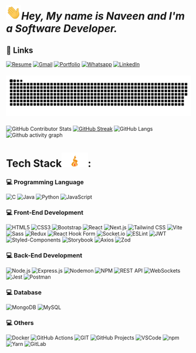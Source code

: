 
# <img src="animated/hands.gif" height="40" />***Hey, My name is Naveen and I'm a Software Developer.***

## 🔗 Links

[![Resume](https://img.shields.io/badge/Resume-%239146FF.svg?logo=read-the-docs&logoColor=white)](https://drive.google.com/file/d/1zrpR4QW2zW11yzwHgeiKXhL24UGoEc3p/view?usp=sharing) [![Gmail](https://img.shields.io/badge/Gmail-%23FF4500.svg?logo=Gmail&logoColor=white)](mailto:naveenarumugam.off@gmail.com) [![Portfolio](https://img.shields.io/badge/-Portfolio-FE7A16?logo=Google-chrome&logoColor=white)](https://naveen-dev-portfolio.vercel.app/) [![Whatsapp](https://img.shields.io/badge/-WhatsApp-green?logo=WhatsApp&logoColor=white)](https://wa.me/+919500272160) [![LinkedIn](https://img.shields.io/badge/LinkedIn-%230077B5.svg?logo=linkedin&logoColor=white)](https://www.linkedin.com/in/naveenmon/)


###

<picture>
  <source media="(prefers-color-scheme: dark)" srcset="https://raw.githubusercontent.com/Naveenmon/Naveenmon/output/github-snake-dark.svg" />
  <source media="(prefers-color-scheme: light)" srcset="https://raw.githubusercontent.com/Naveenmon/Naveenmon/output/github-snake.svg" />
  <img alt="github-snake" src="https://raw.githubusercontent.com/Naveenmon/Naveenmon/output/github-snake.svg" />
</picture> <br/>

###

![GitHub Contributor Stats](https://github-contributor-stats.vercel.app/api?username=Naveenmon&limit=5&theme=dark&combine_all_yearly_contributions=true)
[![GitHub Streak](https://github-readme-streak-stats.herokuapp.com?user=abdulvahabaa&theme=blueberry&date_format=M%20j%5B%2C%20Y%5D)](https://git.io/streak-stats)
![GitHub Langs](https://github-readme-stats.vercel.app/api/top-langs/?username=Naveenmon&layout=compact&theme=blue-green)
![Github activity graph](https://github-readme-activity-graph.vercel.app/graph?username=Naveenmon&theme=github-compact)



# Tech Stack<img src="animated/fire.gif" height="40" />:

### 💻 Programming Language

![C](https://img.shields.io/badge/C-%2300599C.svg?style=for-the-badge&logo=c&logoColor=white)
![Java](https://img.shields.io/badge/java-%23ED8B00.svg?style=for-the-badge&logo=openjdk&logoColor=white)
![Python](https://img.shields.io/badge/python-3670A0?style=for-the-badge&logo=python&logoColor=ffdd54)
![JavaScript](https://img.shields.io/badge/JavaScript-%23F7DF1E.svg?style=for-the-badge&logo=javascript&logoColor=black)


### 💻 Front-End Development

![HTML5](https://img.shields.io/badge/HTML5-%23E34F26.svg?style=for-the-badge&logo=html5&logoColor=white)
![CSS3](https://img.shields.io/badge/CSS3-%231572B6.svg?style=for-the-badge&logo=css3&logoColor=white)
![Bootstrap](https://img.shields.io/badge/Bootstrap-%237952B3.svg?style=for-the-badge&logo=bootstrap&logoColor=white)
![React](https://img.shields.io/badge/React-%2361DAFB.svg?style=for-the-badge&logo=react&logoColor=black)
![Next.js](https://img.shields.io/badge/Next.js-%23000000.svg?style=for-the-badge&logo=nextdotjs&logoColor=white)
![Tailwind CSS](https://img.shields.io/badge/Tailwind_CSS-%2306B6D4.svg?style=for-the-badge&logo=tailwindcss&logoColor=white)
![Vite](https://img.shields.io/badge/Vite-%23646CFF.svg?style=for-the-badge&logo=vite&logoColor=white)
![Sass](https://img.shields.io/badge/Sass-%23CC6699.svg?style=for-the-badge&logo=sass&logoColor=white)
![Redux](https://img.shields.io/badge/Redux-%23764ABC.svg?style=for-the-badge&logo=redux&logoColor=white)
![React Hook Form](https://img.shields.io/badge/React_Hook_Form-%23EC5990.svg?style=for-the-badge&logo=reacthookform&logoColor=white)
![Socket.io](https://img.shields.io/badge/Socket.io-%23010101.svg?style=for-the-badge&logo=socketdotio&logoColor=white)
![ESLint](https://img.shields.io/badge/ESLint-%234B32C3.svg?style=for-the-badge&logo=eslint&logoColor=white)
![JWT](https://img.shields.io/badge/JWT-%23000000.svg?style=for-the-badge&logo=jsonwebtokens&logoColor=white)
![Styled-Components](https://img.shields.io/badge/Styled_Components-%23DB7093.svg?style=for-the-badge&logo=styled-components&logoColor=white)
![Storybook](https://img.shields.io/badge/Storybook-%23FF4785.svg?style=for-the-badge&logo=storybook&logoColor=white)
![Axios](https://img.shields.io/badge/Axios-%235A29E4.svg?style=for-the-badge&logo=axios&logoColor=white)
![Zod](https://img.shields.io/badge/Zod-%237952B3.svg?style=for-the-badge&logo=Zod&logoColor=white)

### 💻 Back-End Development

![Node.js](https://img.shields.io/badge/Node.js-%23339933.svg?style=for-the-badge&logo=nodedotjs&logoColor=white)
![Express.js](https://img.shields.io/badge/Express.js-%23000000.svg?style=for-the-badge&logo=express&logoColor=white)
![Nodemon](https://img.shields.io/badge/Nodemon-%2376D04B.svg?style=for-the-badge&logo=nodemon&logoColor=white)
![NPM](https://img.shields.io/badge/NPM-%23CB3837.svg?style=for-the-badge&logo=npm&logoColor=white)
![REST API](https://img.shields.io/badge/REST_API-%23000000.svg?style=for-the-badge&logo=rest-api&logoColor=white)
![WebSockets](https://img.shields.io/badge/WebSockets-%234095F6.svg?style=for-the-badge&logo=websockets&logoColor=white)
![Jest](https://img.shields.io/badge/Jest-%23C21325.svg?style=for-the-badge&logo=jest&logoColor=white)
![Postman](https://img.shields.io/badge/Postman-%23FF6C37.svg?style=for-the-badge&logo=postman&logoColor=white)

### 💻 Database

![MongoDB](https://img.shields.io/badge/MongoDB-%2347A248.svg?style=for-the-badge&logo=mongodb&logoColor=white)
![MySQL](https://img.shields.io/badge/MySQL-%234479A1.svg?style=for-the-badge&logo=mysql&logoColor=white)

### 💻 Others

![Docker](https://img.shields.io/badge/Docker-%232496ED.svg?style=for-the-badge&logo=docker&logoColor=white)
![GitHub Actions](https://img.shields.io/badge/GitHub_Actions-%232671E5.svg?style=for-the-badge&logo=githubactions&logoColor=white)
![GIT](https://img.shields.io/badge/git-%23E34F26.svg?style=for-the-badge&logo=git&logoColor=white)
![GitHub Projects](https://img.shields.io/badge/GitHub_Projects-%23000000.svg?style=for-the-badge&logo=github&logoColor=white)
![VSCode](https://img.shields.io/badge/VSCode-%23007ACC.svg?style=for-the-badge&logo=visualstudiocode&logoColor=white)
![npm](https://img.shields.io/badge/npm-%23CB3837.svg?style=for-the-badge&logo=npm&logoColor=white)
![Yarn](https://img.shields.io/badge/Yarn-%232C8EBB.svg?style=for-the-badge&logo=yarn&logoColor=white)
![GitLab](https://img.shields.io/badge/GitLab-%23FCA121.svg?style=for-the-badge&logo=gitlab&logoColor=white)
